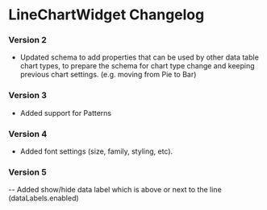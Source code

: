 # LineChartWidget Changelog

### Version 2

- Updated schema to add properties that can be used by other data table chart types, to prepare the schema for chart type change and keeping previous chart settings. (e.g. moving from Pie to Bar)

### Version 3

- Added support for Patterns

### Version 4

- Added font settings (size, family, styling, etc).

### Version 5

-- Added show/hide data label which is above or next to the line (dataLabels.enabled)

